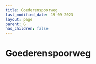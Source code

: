 ```yaml
---
title: Goederenspoorweg
last_modified_date: 19-09-2023
layout: page
parent: G
has_children: false
---
```


Goederenspoorweg
================

